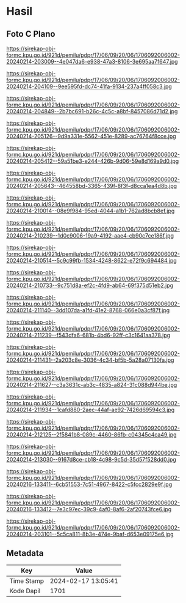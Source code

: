 # Hasil

## Foto C Plano

https://sirekap-obj-formc.kpu.go.id/921d/pemilu/pdpr/17/06/09/20/06/1706092006002-20240214-203009--4e047da6-e938-47a3-8106-3e695aa7f647.jpg

https://sirekap-obj-formc.kpu.go.id/921d/pemilu/pdpr/17/06/09/20/06/1706092006002-20240214-204109--9ee595fd-dc74-41fa-9134-237a4ff058c3.jpg

https://sirekap-obj-formc.kpu.go.id/921d/pemilu/pdpr/17/06/09/20/06/1706092006002-20240214-204849--2b7bc691-b26c-4c5c-a8bf-8457086d71d2.jpg

https://sirekap-obj-formc.kpu.go.id/921d/pemilu/pdpr/17/06/09/20/06/1706092006002-20240214-205126--9d9a331e-5562-451e-8289-ac76764f8cce.jpg

https://sirekap-obj-formc.kpu.go.id/921d/pemilu/pdpr/17/06/09/20/06/1706092006002-20240214-205412--59a51be3-e244-426b-9d06-59e8d169a9d0.jpg

https://sirekap-obj-formc.kpu.go.id/921d/pemilu/pdpr/17/06/09/20/06/1706092006002-20240214-205643--464558bd-3365-439f-8f3f-d8cca1ea4d8b.jpg

https://sirekap-obj-formc.kpu.go.id/921d/pemilu/pdpr/17/06/09/20/06/1706092006002-20240214-210014--08e9f984-95ed-4044-a1b1-762ad8bcb8ef.jpg

https://sirekap-obj-formc.kpu.go.id/921d/pemilu/pdpr/17/06/09/20/06/1706092006002-20240214-210239--1d0c9006-19a9-4192-aae4-cb90c7ce186f.jpg

https://sirekap-obj-formc.kpu.go.id/921d/pemilu/pdpr/17/06/09/20/06/1706092006002-20240214-210514--5c9c99fb-1534-4248-8622-e72f9c694484.jpg

https://sirekap-obj-formc.kpu.go.id/921d/pemilu/pdpr/17/06/09/20/06/1706092006002-20240214-210733--9c751d8a-ef2c-4fd9-ab64-69f375d51eb2.jpg

https://sirekap-obj-formc.kpu.go.id/921d/pemilu/pdpr/17/06/09/20/06/1706092006002-20240214-211140--3dd107da-a1fd-41e2-8768-066e0a3cf87f.jpg

https://sirekap-obj-formc.kpu.go.id/921d/pemilu/pdpr/17/06/09/20/06/1706092006002-20240214-211239--f543dfa6-681b-4bd6-92ff-c3c1641aa378.jpg

https://sirekap-obj-formc.kpu.go.id/921d/pemilu/pdpr/17/06/09/20/06/1706092006002-20240214-211431--2a203c8e-3036-4c34-bf5b-5a28a07130fa.jpg

https://sirekap-obj-formc.kpu.go.id/921d/pemilu/pdpr/17/06/09/20/06/1706092006002-20240214-211627--c3a3631c-ab3c-4835-a824-31c088d944be.jpg

https://sirekap-obj-formc.kpu.go.id/921d/pemilu/pdpr/17/06/09/20/06/1706092006002-20240214-211934--1cafd880-2aec-44af-ae92-7426d69594c3.jpg

https://sirekap-obj-formc.kpu.go.id/921d/pemilu/pdpr/17/06/09/20/06/1706092006002-20240214-212125--2f5841b8-089c-4460-86fb-c04345c4ca49.jpg

https://sirekap-obj-formc.kpu.go.id/921d/pemilu/pdpr/17/06/09/20/06/1706092006002-20240214-213030--9167d8ce-cb18-4c98-9c5d-35d57f528dd0.jpg

https://sirekap-obj-formc.kpu.go.id/921d/pemilu/pdpr/17/06/09/20/06/1706092006002-20240216-133411--6cb51553-7c51-4967-8422-c5fcc2829e9f.jpg

https://sirekap-obj-formc.kpu.go.id/921d/pemilu/pdpr/17/06/09/20/06/1706092006002-20240216-133412--7e3c97ec-39c9-4af0-8af6-2af20743fce6.jpg

https://sirekap-obj-formc.kpu.go.id/921d/pemilu/pdpr/17/06/09/20/06/1706092006002-20240214-203101--5c5ca811-8b3e-474e-9baf-d653e09175e6.jpg


## Metadata

| Key        | Value               |
| ---------- | ------------------- |
| Time Stamp | 2024-02-17 13:05:41 |
| Kode Dapil | 1701                |



